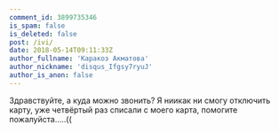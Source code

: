 ```yaml
---
comment_id: 3899735346
is_spam: false
is_deleted: false
post: /ivi/
date: 2018-05-14T09:11:33Z
author_fullname: 'Каракоз Акматова'
author_nickname: 'disqus_Ifgsy7ryuJ'
author_is_anon: false
---
```


<p>Здравствуйте, а куда можно звонить? Я ниикак ни смогу отключить карту, уже четвёртый раз списали с моего карта, помогите пожалуйста.....((</p>
